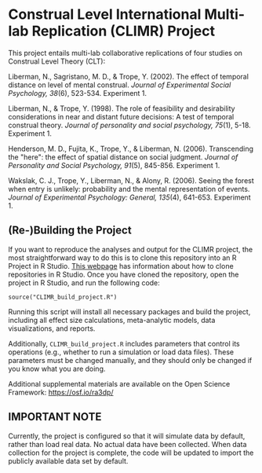 # Construal Level International Multi-lab Replication (CLIMR) Project

This project entails multi-lab collaborative replications of four studies on Construal Level Theory (CLT):

Liberman, N., Sagristano, M. D., & Trope, Y. (2002). The effect of temporal distance on level of mental construal. *Journal of Experimental Social Psychology, 38*(6), 523-534. Experiment 1. 

Liberman, N., & Trope, Y. (1998). The role of feasibility and desirability considerations in near and distant future decisions: A test of temporal construal theory. *Journal of personality and social psychology, 75*(1), 5-18. Experiment 1. 


Henderson, M. D., Fujita, K., Trope, Y., & Liberman, N. (2006). Transcending the "here": the effect of spatial distance on social judgment. *Journal of Personality and Social Psychology, 91*(5), 845-856. Experiment 1. 

Wakslak, C. J., Trope, Y., Liberman, N., & Alony, R. (2006). Seeing the forest when entry is unlikely: probability and the mental representation of events. *Journal of Experimental Psychology: General, 135*(4), 641-653. Experiment 1.   

## (Re-)Building the Project

If you want to reproduce the analyses and output for the CLIMR project, the most straightforward way to do this is to clone this repository into an R Project in R Studio. [This webpage](https://resources.github.com/whitepapers/github-and-rstudio/) has information about how to clone repositories in R Studio. Once you have cloned the repository, open the project in R Studio, and run the following code:

```
source("CLIMR_build_project.R")
```

Running this script will install all necessary packages and build the project, including all effect size calculations, meta-analytic models, data visualizations, and reports.

Additionally, `CLIMR_build_project.R` includes parameters that control its operations (e.g., whether to run a simulation or load data files). These parameters must be changed manually, and they should only be changed if you know what you are doing.

Additional supplemental materials are available on the Open Science Framework: https://osf.io/ra3dp/

## IMPORTANT NOTE

Currently, the project is configured so that it will simulate data by default, rather than load real data. No actual data have been collected. When data collection for the project is complete, the code will be updated to import the publicly available data set by default.